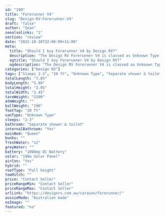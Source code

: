 ```yaml
---
id: "190"
title: "Forerunner V4"
slug: "Design-RV-Forerunner-V4"
draft: "false"
author: "Sean"
seealsolinks: "1"
section: "review"
date: "2022-10-10T22:00:09+11:00"
meta:
  title: "Should I buy Forerunner V4 by Design RV?"
  description: "The Design RV Forerunner V4 is classed as Unknown Type, and sleeps 2-3 people. It is Australian made and comes in at 20 ft. It generally has Separate shower & toilet."
  ogtitle: "Should I buy Forerunner V4 by Design RV?"
  ogdescription: "The Design RV Forerunner V4 is classed as Unknown Type, and sleeps 2-3 people. It is Australian made and comes in at 20 ft. It generally has Separate shower & toilet."
categories: ["Design RV"]
tags: ["Sleeps 2-3", "20 ft", "Unknown Type", "Separate shower & toilet", "Full height", "Price Unknown"]
totalLength: "7.85"
bodyLength: "5.99"
totalHeight: "2.95"
totalWidth: "2.45"
tareWeight: "2200"
atmWeight: ""
ballWeight: "190"
footTag: "20 ft"
vanType: "Unknown Type"
sleeps: "2-3"
bathroom: "Separate shower & toilet"
internalBathroom: "Yes"
mainBed: "Queen"
bunks: ""
freshWater: "x2"
greyWater: ""
battery: "100Amp DC Battery"
solar: "190w Solar Panel"
airCon: "Yes"
hybrid: ""
roofType: "Full height"
towHitch: ""
price: "Contact Seller"
priceRangeMin: "Contact Seller"
priceRangeMax: "Contact Seller"
urlLink: "https://designrv.com.au/caravan/forerunner/"
aussieMade: "Australian made"
noImage: ""
featured: "no"
---
```

